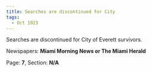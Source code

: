 ```yaml
---  
title: Searches are discontinued for City  
tags:  
  - Oct 1923  
---  
```

  
Searches are discontinued for City of Everett survivors.  
  
Newspapers: **Miami Morning News or The Miami Herald**  
  
Page: **7**, Section: **N/A** 
